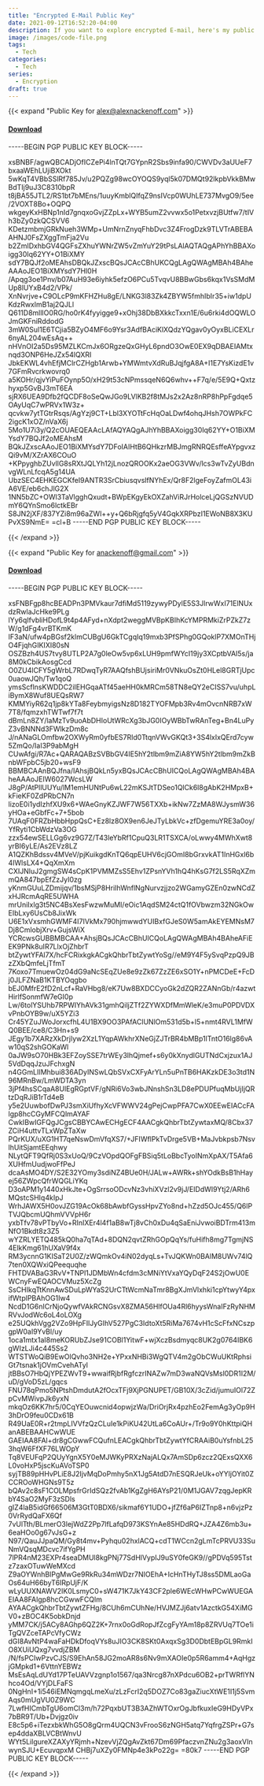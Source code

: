 ```yaml
---
title: "Encrypted E-Mail Public Key"
date: 2021-09-12T16:52:20-04:00
description: If you want to explore encrypted E-mail, here's my public key
image: /images/code-file.png
tags:
  - Tech
categories:
  - Tech
series:
  - Encryption
draft: true
---
```


{{< expand "Public Key for alex@alexnackenoff.com" >}}

#### <a href="/files/alex_alexnackenoff.com.asc" download>Download</a>

-----BEGIN PGP PUBLIC KEY BLOCK-----

xsBNBF/agwQBCADjOfICZePi4lnTQt7GYpnR2Sbs9infa90/CWVDv3aUUeF7bxaaWEhLUjiBXOkt
5wKqT4VBbSSlRf785Jv/u2PQZg98wcOYOQS9yql5k07DMQt92lkpbVkkBMwBdTIj9uJ3C8310bpR
t8jBA55JTL2/RS1bt7bMEns/1uuyKmblQIfqZ9nsIVcp0WUhLE737MvgO9/5ee/2VOXT8Bo+OQPQ
wkgeyKxHBNp1nId7gnqxoGvjZZpLx+WYB5umZ2vvwx5o1PetxvzjBUtfw7/tIVh3bZy0zkQCSVV6
KDetzmbmjGRkNueh3WMp+UmNrnZnyqFhbDvc3Z4FrogDzk9TLVTrABEBAAHNJ0FsZXggTmFja2Vu
b2ZmIDxhbGV4QGFsZXhuYWNrZW5vZmYuY29tPsLAlAQTAQgAPhYhBBAXoigg30Iq62YY+O1BiXMY
sdY7BQJf2oMEAhsDBQkJZxscBQsJCAcCBhUKCQgLAgQWAgMBAh4BAheAAAoJEO1BiXMYsdY7Hl0H
/Apqg3oe1Pnv/b07AuH93e6iyhk5efzO6PCu5TvqvU8BBwGbs6kqx1VsSMdMUp8lUYxB4d2/VPk/
XnNvrjve+C9OLcP9mKFHZHu8gE/LNKG3l83Zk4ZBYW5fmhIbIr35+iw1dpUKdzRwxlmB1aj2QJLl
Q611D8mllIO0RG/ho0rK4fyyigge9+xOhj38DbBXkkcTxxn1E/6u6rki4dOQWLOJmGKFniRddodG
3mW0Sul1E6TCjia5BZyO4MF6o9Ysr3AdfBAciKlXQdzYQgav0yOyxBLiCEXLr6nyAL204wEsAq++
nHVnOI2a5Ds95MZLKCmJx6ORgzeQxGHyL6pndO3OwE0EX9qDBAEIAMtxnqd3ONP6HeJZx54lQXRI
JbkEKWL4vhEfjMClrCZHgb1Arwb+YMWmtvXdRuBJqjfgA8A+I1E7YsKizdE1v7GFmRvcrkwovrq0
a5KOHr/qjvYiPuFOynp5O/xH29t53cNPmssqeN6Q6whv++F7q/e/5E9Q+Qxtzhyxp5GvBJ3mT6EA
sjRX6UEA9Dfb2fQCDF8oSeQwJGo9LVlKB2f8tMJs2x2Az8nRP8hPpFgdqe5OAyUqC7wPRVx1W3z+
qcvkw7ytTGtrRsqs/AgYzj9CT+Lbl3XYOTtFcHqOaLDwf4ohqJHsh7OWPkFC2igcK1xOZ/nVaX6j
5Mo1U7i3y/Q2cOUAEQEAAcLAfAQYAQgAJhYhBBAXoigg30Iq62YY+O1BiXMYsdY7BQJf2oMEAhsM
BQkJZxscAAoJEO1BiXMYsdY7DFoIAIHtB6QHkzrMBJmgRNRQEsffeAYpgvxzQi9vM/XZrAX6COuO
+KPpyghbZUvllG8sRXtJQLYh12jLnozQROOKx2aeOG3VWv/lcs3wTvZyUBdnvgWLnLfcqA5g14UA
UbzSEC4EHKEGCKfeI9ANTR3SrCbiusqvslfNYhEx/Qr8F2lgeFoyZafmOL43iA6VE/eb6chJlG2X
1NN5bZC+OWl3TaVlgghQxudt+BWpEKgyEkOXZahViRJrHolceLjQGSzNVUDmY6QYnSmo6lctkEBr
S8JN2jXF/837YZi8m96aZWl++y+Q6bRjgfq5yV4GqkXRPbzI1EWoNB8X3KUPvXS9NmE=
=cl+B
-----END PGP PUBLIC KEY BLOCK-----


{{< /expand >}}

{{< expand "Public Key for anackenoff@gmail.com" >}}

#### <a href="/files/anackenoff_gmail.com.asc" download>Download</a>

-----BEGIN PGP PUBLIC KEY BLOCK-----

xsFNBFgp8hcBEADPn3PMVkaur7dfiMd5119zywyPDylE5S3JlrwWxI71ElNUxdzRwlaJcHke9PLg
lYy6qIfvbliHDofL9t4p4AFyd+nXdpt2weggMVBpKBIhKcYMPRMkiZrPZkZ7zW/g1dFg4vrBTKmK
IF3aN/ufw4pBGsf2klmCUBgU6GkTCgqIq19mxb3PfSPhg0GQoklP7XMOnTHjO4FjqhGIKIXI80sN
OSZBzh4US7tvy8UTLP2A7g0leOw5vp6xLUH9pmfWYcI19jy3XCptbVAI5s/ja8M0kCbikAosgCcd
O0ZU4lCFY5gWrbL7RDwqTyR7AAQfshBUjsiriMr0VNkuOsZt0HLel8GRTjUpc0uaowJQh/Tw1qoQ
ymsScflnsKWDDC2iIEHGqaATf45aeHH0kMRCm58TN8eQY2eCISS7vu/uhpLiBymX8Wuf8UEQsRW7
KMMYiyR62q1jp8kYTa8FeybmyigsNz8D182TYOFMpb3Rv4mOvcnNRB7xW7T8/fqmzxhTWTwf7f7t
dBmLn8ZY/laMzTv9uoAbDHIoUtWRcXg3bJG0IOyWBbTwRAnTeg+Bn4LuPyZ3vBNNNd3FWlkzDm8c
J/nANaGLOmfbw2OXWyRm0yfbES7Rld0TtqnVWvGKQt3+3S4lxIxQErd7cyw5ZmQo/IaI3P9abMgH
CUwAfgi/R7Ac+QARAQABzSVBbGV4IE5hY2tlbm9mZiA8YW5hY2tlbm9mZkBnbWFpbC5jb20+wsF9
BBMBCAAnBQJfna/IAhsjBQkLn5yxBQsJCAcCBhUICQoLAgQWAgMBAh4BAheAAAoJEIW6027WcsLW
J8gP/AtPllUUYu/lM1emHUNtPu6wL22mKSJtTDSeo1QlCk6l8gAbK2HMpxB+kFieKF0ZdPRbCN7n
lizoE0i1ydIzhfXU9x6+WAeGnyKZJWF7W56TXXb+ikNw7ZzMA8WJysmW36yHOa+eGbfFc+7+5bob
7UAqF0FRZbHbbHppQsC+Ez8lz8OX9en6JeJTyLbkVc+zfDgemuYRE3a0oy/YfRyti1CbWdzVa3OG
zzx54ewSELLGg6vz9G7Z/T43leYbRf1CpuQ3LR1TSXCA/oLwwy4MWhXwt8yrBI6yLE/As2EVz8LZ
A1QZKhBdssv4MVeV/pjKuikgdKnTQ6qpEUHV6cjGOmI8bGrxvkAT1InHGxl6b4IWlsLX4+QqXmXm
CXIJNluJ2gmgSW4sCpK1PVMMZsS5Ehv1ZPsnYVh1hQ4hKsG7f2LS5RqXZmmQA847bpEfZzJyI0zg
yKnmGUuLZDmijqv/1bsMSjP8HriIhWnflNgNurvzjjzo2WGamyGZEn0zwNCdZxHJRcmAqRE5UWHA
mrUniIxlg3t5NC4BsXesFwzwMuMI/eOic1AqdSM24ctQ1fOVbwzm32NGkOwEIbLxy6UsCb8JixWk
U6E1xVxsmhGWMF4I7IVkMx790hjmwwdYUIBxfGJeS0W5amAkEYEMNsM7Dj8CmlobjXrv+GujsWiX
YCRcwsGUBBMBCAA+AhsjBQsJCAcCBhUICQoLAgQWAgMBAh4BAheAFiEEK9PNk8uIR7LlxOjZhbrT
btZywtYFAl7X/hcFCRixkgkACgkQhbrTbtZywtYoSg//eM9Y4F5ySvqPzpQ9JBzZXbQmfeLjTfmT
7Koxo7TmuewOz04dG9aNcSEqZUe8e9zZk67ZzZE6xSO1Y+nPMCDeE+FcDj0JLFZNaB1KTBYOqgbo
bEJ0MfrE2fD2nLcf+RaVHbg8/eK7Uw8BXDCCyoGk2dZQR2ZANnGb/r4azwtHirlfSonmfW7eGI0p
Lw/6tolYSUhb7RPWIYhAVk31gmhQiljZTf2ZYWXDfMmWleK/e3muP0PDVDXvPnbOYB9w/uX5YZi3
Cr45YZuJWoJorxcfhL4U1BX9OO3PAfAClUNlOm531d5b+l5+nmt4RVL1MfWQ0BEE/ce8/C3Hn+s9
JEgy1b7XARzXkDrjlyw2XzL1YqpAWkhrXNeGjZJTrBR4bMBp1lTntO16lg86vAw10qS2shGOKaWl
0aJW9sO70HBk3EFZoySSE7trWEy3lhQjmef+s6y0kXnydlGUTNdCxjzux1AJ5VdDqqJzuJFchxgN
n4GGmLIIMhbui836ADyINSwLQbSVxCXFyArYLn5uPnTB6HAKzkDE3o3td1N96MRnBw/LmWDTA3yn
3jPf4hsSCqaA8UlEgRGptVF/gNRi6Vo3wbJNnshSn3LD8ePDUPfuqMbUjIjQRtzDqRJiB1rTd4eB
y5e2UuwbofDwPJ3smXiUfhyXcVFWWV24gPejCwpPFA7CwX0EEwEIACcFAlgp8hcCGyMFCQlmAYAF
CwkIBwIGFQgJCgsCBBYCAwECHgECF4AACgkQhbrTbtZywtaxMQ/8Cbx37ZCiH4uttvTLxWpZTaXw
PQrKUX/uXG1HT7qeNswDmVfqXS7/+JFIWflPkTvDrge5VB+MaJvbkpsb7NsvlhUitSjamtEEqhwy
NLytQFT9QfRj0S3xUoQ/9CzVOpdQOFgFBSiq5tLoBbcTyoINmXpAX/T5Afa6XUHfmUudjwoFfPeJ
dcaAsMO4DY/S2E32YOmy3sdiNZ4BUe0H/JALw+AWRk+shYOdkBsB1hHayej56ZWpcQfrWQGLiYKq
D3oAPM1y1440xHkJte+OgSrrsoODcvNz3vhiXVzl2v9jJ/EIDdWI9Ytj2/ARh6MQstcSHIq4kIpJ
WrhJAWX5H0ovJZG19AcOk68bAwbfGyssHpvZYo8nd+hZzd5OJc455/Q6lPTVJQbcmUQhmVVVpH6r
yxbTfv78vPTbyVo+RInIXEr4l4f1aB8wTj8vCh0xDu4qSaEniJvwoiBDTrm413mNfO1Bkdt8z3Z5
wYZRLYETQ485kQ0ha7qTAd+8DQN2qvtZRhGOpQqYs/fuHifh8mg7TgmjNS4ElkKmg61hUXaV9f4x
RM3ycnnG1KISaT2U0Z/zWQmkOv4iN02dyqLs+TvJQKWn0BAlM8UWv74lQ7ten0XQWxiQPeequqhe
FHTDVABaG3RvV+TNPl1JDMbWn4cfdm3cMNiYtVxaYQyDqF24S2jOwU0EWCnyFwEQAOCVMuz5XcZg
SsCHIkqTtKnnAwSDuLpWYaS2UrCTtWcmNaTmr8BgXJmVlxhki1cpYtwyY4pxifWtplPBAhOG1Iw4
NcdD1G6nICrNjoQywfVAkRCNGsvX8ZMA56HlfOUa4Rl6hyysWnaIFzRyNHMRVvJodWc6oL4oLOXg
e25UQkhVgg2VZo9HpFIlJyGIhV527PgC3IdtoXt5RiMa7674vH1cScFfxNCszpgpW0aI9YvBl/uy
1oca1mtx1aI8meKORUbZJse91COBl1YitwF+wjXczBsdmyqc8UK2g0764IBK6gWIzLJi4c445Ss2
WTSTWoQiB9EwOlQvho3NH2e+YPxxNHBi3WgQTV4m2gObCWuUKtRphsiGt7tsnak1jOVmCvehATyl
jtBBsO7HbQjYPEZWvT9+wwaifRjbfRgfczrINAZw7mD3waNQVsMsl0DR1I2M/uD/gVoD5zL/gqcs
FNU78qPmo5NPtshDmdutA2fOcxTFj9XjPGNUPET/GB10X/3cZid/jumuIOl72ZpCvMWivpJk6yxN
mkqOz6KK7hr5/0CqYEOuwcnid4opwjzWa/DriOrjRx4pzhEo2FemAg3yOp9H3hDrO9feu0CDx61B
R49UaE0R+r2tmpLIVVfzQzCLuIe1kPiKU42UtLa6CoAUr+/Tr9o9Y0hKttpiQHanABEBAAHCwWUE
GAEIAA8FAl+dr8gCGwwFCQufnLEACgkQhbrTbtZywtYfCRAAiB0uYsfnbL253hqW6FfXF76LWOpY
Tq8VEUFqP2QUyYgnX5Y0eMJWKyPRXzNajALQx7AmSDp6zcz2QExsQXX6L0voHxP5jscKuAVoTSP0
syjTB89pHHvPLiE8J2IjvMqDoPmhy5nX1Jg5AtdD7nESQRJeUk+oYYljOYit0ZCCROoWHGNs9T5z
bQAv2c8sF1COLMpsfrGrIdSQz2fvAb1KgZgH6AYsP21/0M1JGAV7zqgJepKRbY4SaO2MyF3zSDls
gIZ4laB5idGf66506M3GtT0BDX6/sikmaf6Y1UDO+jfZf6aP6IZTnp8+n6vjzPz0VrRydQaFX6Qf
7vUlTth/BLmerO3lejWdZ2Pp7lfLafqD973KSYnAe85HDdRQ+JZA4Z6mb3u+6eaHOo0g67vJsG+z
N97/QauJJpaQM/Gy8t4mv+Pyhqu02hxlACQ+cdT1WCcn2gLmTcPRVU33SuNmVQsqMDcvc7ifYgPH
7lPR4nM23EXPr4seaDMUl8kgPNj77SdHlVypIJ9uSY0feGK9//gPDVq595Tstz7zaxOTuwWeMXcd
Z9aOYWnhBIPgMwGe9RkRu34mWDzr7NIOEhA+IcHnTHyTJ8ss5DMLaoGaOs64uH66byT6IRpUjF/K
wLyUUXNAWV2IK0LsmyC0+sW471K7JkY43CF2ple6WEcWHwPCwWUEGAEIAA8FAlgp8hcCGwwFCQlm
AYAACgkQhbrTbtZywtZFHg/8CUh6mCUhNe/HVJMZJj6atv1AzctkG54XiMGV0+zBOC4K5obkDnjd
yMM7CK/j5ACy8AGhp6QZ2K+7rnx0oGdRopJfZcgFyYAm18p8ZRVUq7TOe1iTgQVZceTAPcVfyCWz
dGI8AvNtP4waFaHDkDfoqVYs8uJIO3CK8SKt0AxqxSg3D0DbtEBpGL9RmkIO8XUiUQxg7vvdjZBM
/N/fsPCIwPzvCJS/S9EhAn58JG2moAR8s6Nv9mXAOIe0p5R6amm4+AqHgzjGMpkd1+6VttnYEBWz
MsEsAqLdUYd17PTeUAVVzgnp1o1567/qa3Nrcg87nXPdcu6OB2+prTWRflYNhco4Od/VYjDLFaFS
0NgHnI+1i546iEMNqmgqLmeXu/zLzFcrI2q5DOZ7Co83gaZiucXtWE1I1j5SvmAqs0mUgVU0Z9WC
7LwfHICmbTgU6omCl3m/h72PqxbUT3B3AZhWTOxrOgJbfkuxIeG9HDyVPx7bBR9T/Ub+Dvjgz0iv
E8c5p6+iTezxbkWhG5O8gQrm4UQCN3vFrooS6zNGH5atq7YqfrgZSPr+G7sep4ddaXBLVCBtWnvU
WYt5LilgureXZAXyYRjmh+NzevVjZQgAvZkt67Dm69PfaczvnZNu2g3aoxVInwynSJU+EcuvqpxM
CHBj7uXZy0FMNp4e3kPo22g=
=80k7
-----END PGP PUBLIC KEY BLOCK-----


{{< /expand >}}
